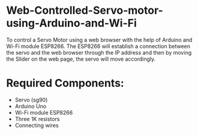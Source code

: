 # Web-Controlled-Servo-motor-using-Arduino-and-Wi-Fi
To control a Servo Motor using a web browser with the help of Arduino and Wi-Fi module ESP8266. The ESP8266 will establish a connection between the servo and the web browser through the IP address and then by moving the Slider on the web page, the servo will move accordingly.

# Required Components:
-  Servo (sg90)
-  Arduino Uno
-  Wi-Fi module ESP8266
-  Three 1K resistors
-  Connecting wires
